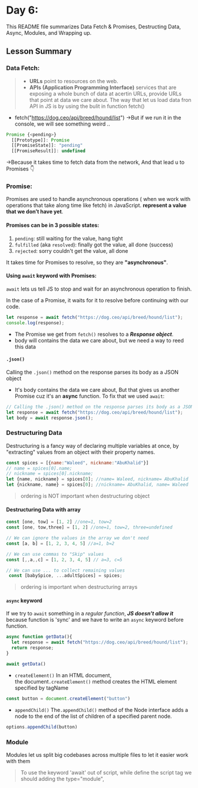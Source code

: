 # Day 6: 

This README file summarizes Data Fetch & Promises, Destructing Data, Async, Modules, and Wrapping up. 

## Lesson Summary

###  Data Fetch:
> * **URLs** point to resources on the web.
> * **APIs (Application Programming Interface)** services that are exposing a whole bunch of data at acertin URLs, provide URLs that point at data we care about.
The way that let us load data fron API in JS is by using the bulit in function fetch()
- fetch("https://dog.ceo/api/breed/hound/list")
->But if we run it in the console, we will see something weird ..
```javaScript
Promise {<pending>}
  [[Prototype]]: Promise
  [[PromiseState]]: "pending"
  [[PromiseResult]]: undefined
```
->Because it takes time to fetch data from the network, And that lead u to Promises 👇

###  Promise: 
Promises are used to handle asynchronous operations ( when we work with operations that take along time like fetch) in JavaScript.
**represent a value that we don’t have yet**.

#### Promises can be in 3 possible states:
1. `pending`: still waiting for the value, hang tight
2. `fulfilled` (aka `resolved`): finally got the value, all done (success)
3. `rejected`: sorry couldn't get the value, all done
   
It takes time for Promises to resolve, so they are **"asynchronous"**.


#### Using `await` keyword with Promises: 
`await` lets us tell JS to stop and wait for an asynchronous operation to finish.

In the case of a Promise, it waits for it to resolve before continuing with our code.

```javaScript
let response = await fetch("https://dog.ceo/api/breed/hound/list");
console.log(response);
```
- The Promise we get from `fetch()` resolves to a ***Response object***.
- body will contains the data we care about, but we need a way to reed this data 

#### `.json()`
Calling the `.json()` method on the response parses its body as a JSON object 
- It's body contains the data we care about, But that gives us another Promise cuz it's an **async** function.
To fix that we used `await`:

```javaScript
// Calling the .json() method on the response parses its body as a JSON object
let response = await fetch("https://dog.ceo/api/breed/hound/list");
let body = await response.json();
```

### Destructuring Data 
Destructuring is a fancy way of declaring multiple variables at once, by "extracting" values from an object with their property names.

```javaScript
const spices = [{name:"Waleed", nickname:"AbuKhalid"}]
// name = spices[0].name;
// nickname = spices[0].nickname;
let {name, nickname} = spices[0]; //name= Waleed, nickname= AbuKhalid 
let {nickname, name} = spices[0]; //nickname= AbuKhalid, name= Waleed 
```
> ordering is NOT important when destructuring object


#### Destructuring Data with array 

```javaScript
const [one, tow] = [1, 2] //one=1, tow=2
const [one, tow,three] = [1, 2] //one=1, tow=2, three=undefined

// We can ignore the values in the array we don't need
const [a, b] = [1, 2, 3, 4, 5] //a=1, b=2

// We can use commas to "Skip" values
const [,,a,,c] = [1, 2, 3, 4, 5] // a=3, c=5

// We can use ... to collect remaining values
 const [babySpice, ...adultSpices] = spices;
```
> ordering is important when destructuring arrays

#### `async` keyword
If we try to `await` something in a *regular function*, ***JS doesn't allow it*** because function is 'sync' and we have to write an `async` keyword before function.
```javaScript
async function getData(){
  let response = await fetch("https://dog.ceo/api/breed/hound/list");
  return response;
}

await getData()
```

- `createElement()` 
In an HTML document, the document`.createElement()` method creates the HTML element specified by tagName

```javaScript
const button = document.createElement("button")
```

- `appendChild()` 
The`.appendChild()` method of the Node interface adds a node to the end of the list of children of a specified parent node.

```javaScript
options.appendChild(button)
```

### Module 
Modules let us split big codebases across multiple files to let it easier work with them 
> To use the keyword 'await' out of script, while define the script tag we should adding the type="module", <script type='module'>

#### Module scope:
It's the sceond point of the differnce 'first one is await'. We can't access variables and functions in the web console since modules create their own space 

> And in this case we should use import & export
```javaScript
// mymodule.js
const a = () => "Waleed" 
export {a}
```
```javaScript
// othermodule.js
import {a} from './mymodule.js' 
```

### Debugging: 
We can `console.log()` or `console.warn()` or `console.error()` is one way to understand what's happening when your program runs

```javaScript
function whyIsntThisWorking(input) {
    console.log("Well at least we got this far");
    console.log(input);
    return thingThatDoesntWork(input);
}
```

* We can also use the browser's debugger to pause JS and inspect what's happening, The `debugger` statement creates a *breakpoint* where JS will pause and let you look around:

```javaScript
function whyIsntThisWorking(input) {
    debugger;
    return thingThatDoesntWork(input);
}
```
   
### `try` & `catch` Error Handling
`try` lets us "watch out" for potential errors, its friend `catch` lets us manage errors when they occur
```javaScript
try {
    thisMightThrowAnError();
} catch (error) {
    console.error("As if! Error:", error); 
    console.log("Whatever, let's press on anyway");
}
console.log("still rollin' with the homies");
```

### 💡 **Notes:**
1. **`trim()`** method removes whitespace from both ends of a string and returns a new string, without modifying the original string.
2. In `JS` we can create any element we want to appear in HTML page.


## Coding Exercise and my Solution:

[Task Discription](https://github.com/orjwan-alrajaby/gsg-QA-Nablus-training-2023/blob/main/learning-sprint-1/week1%20-%20javascript-from-first-steps-to-professional/day%206/task.md)

[**My Solution**](To be solved)
